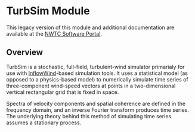 # TurbSim Module
This legacy version of this module and additional documentation are available
at the [NWTC Software Portal](https://nwtc.nrel.gov/TurbSim/).

## Overview
TurbSim is a stochastic, full-field, turbulent-wind simulator primarialy for
use with [InflowWind](https://nwtc.nrel.gov/InflowWind "InflowWind")-based
simulation tools. It uses a statistical model (as opposed to a physics-based
model) to numerically simulate time series of three-component wind-speed
vectors at points in a two-dimensional vertical rectangular grid that is fixed
in space. 

Spectra of velocity components and spatial coherence are defined in the
frequency domain, and an inverse Fourier transform produces time series. The
underlying theory behind this method of simulating time series assumes a
stationary process.
